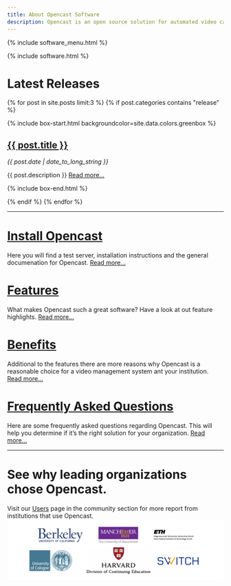 ```yaml
---
title: About Opencast Software
description: Opencast is an open source solution for automated video capture and distribution at scale. Build custom capture, processing, scheduling and distribution solutions for your organization with one flexible platform.
---
```

{% include software_menu.html %}

{% include software.html %}

# Latest Releases

{% for post in site.posts limit:3 %}
{% if post.categories contains "release" %}

{% include box-start.html backgroundcolor=site.data.colors.greenbox %}

<h2><a href="{{ post.url }}">{{ post.title }}</a></h2>
  <i>{{ post.date | date_to_long_string }}</i>
  <p>{{ post.description }} <a href="{{ post.url }}">Read more...</a> </p>
  
{% include box-end.html %}
  
{% endif %}
{% endfor %}

---

# [Install Opencast](/install)
Here you will find a test server, installation instructions and the general documenation for Opencast. [Read more...](/install)


# [Features](/features)
What makes Opencast such a great software? Have a look at out feature highlights. [Read more...](/features)


# [Benefits](/benefits)
Additional to the features there are more reasons why Opencast is a reasonable choice for a video management system ant your institution. [Read more...](/benefits)


# [Frequently Asked Questions](/faq)
Here are some frequently asked questions regarding Opencast. This will help you determine if it’s the right solution for your organization. [Read more...](/faq)

---

# See why leading organizations chose Opencast.
Visit our [Users](/users) page in the community section for more report from institutions that use Opencast.
[<img class="center-image" src="/assets/img/opencast-homepage-logos-rev2.png">](/users)
